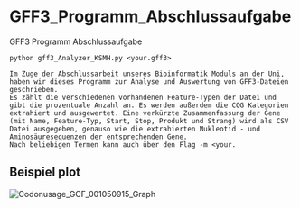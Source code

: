 # GFF3_Programm_Abschlussaufgabe
GFF3 Programm Abschlussaufgabe
```
python gff3_Analyzer_KSMH.py <your.gff3>

Im Zuge der Abschlussarbeit unseres Bioinformatik Moduls an der Uni, haben wir dieses Programm zur Analyse und Auswertung von GFF3-Dateien geschrieben.
Es zählt die verschiedenen vorhandenen Feature-Typen der Datei und gibt die prozentuale Anzahl an. Es werden außerdem die COG Kategorien extrahiert und ausgewertet. Eine verkürzte Zusammenfassung der Gene (mit Name, Feature-Typ, Start, Stop, Produkt und Strang) wird als CSV Datei ausgegeben, genauso wie die extrahierten Nukleotid - und Aminosäuresequenzen der entsprechenden Gene. 
Nach beliebigen Termen kann auch über den Flag -m <your.

```
## Beispiel plot
![Codonusage_GCF_001050915_Graph](https://user-images.githubusercontent.com/80681798/111205837-f6c4a280-85c7-11eb-842b-5b57011bc8ba.png)

